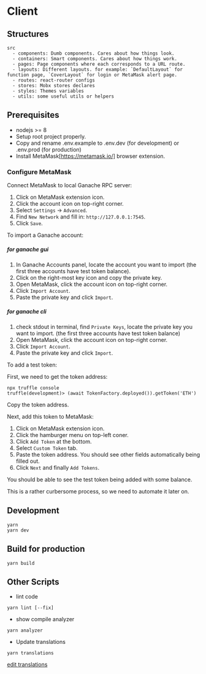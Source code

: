 # Client

## Structures

~~~
src
  - components: Dumb components. Cares about how things look.
  - containers: Smart components. Cares about how things work.
  - pages: Page components where each corresponds to a URL route.
  - layouts: Different layouts. for example: `DefaultLayout` for function page, `CoverLayout` for login or MetaMask alert page.
  - routes: react-router configs
  - stores: Mobx stores declares
  - styles: Themes variables
  - utils: some useful utils or helpers
~~~

## Prerequisites

- nodejs >= 8
- Setup root project properly.
- Copy and rename .env.example to .env.dev (for development) or .env.prod (for production)
- Install MetaMask[https://metamask.io/] browser extension.

### Configure MetaMask

Connect MetaMask to local Ganache RPC server:

1. Click on MetaMask extension icon.
2. Click the account icon on top-right corner.
3. Select `Settings` -> `Advanced`.
4. Find `New Network` and fill in: `http://127.0.0.1:7545`.
5. Click `Save`.

To import a Ganache account:

##### for ganache gui

1. In Ganache Accounts panel, locate the account you want to import (the first three accounts have test token balance).
2. Click on the right-most key icon and copy the private key.
3. Open MetaMask, click the account icon on top-right corner.
4. Click `Import Account`.
5. Paste the private key and click `Import`.

##### for ganache cli

1. check stdout in terminal, find `Private Keys`, locate the private key you want to import. (the first three accounts have test token balance)
2. Open MetaMask, click the account icon on top-right corner.
3. Click `Import Account`.
4. Paste the private key and click `Import`.

To add a test token:

First, we need to get the token address:

```
npx truffle console
truffle(development)> (await TokenFactory.deployed()).getToken('ETH')
```

Copy the token address.

Next, add this token to MetaMask:

1. Click on MetaMask extension icon.
2. Click the hamburger menu on top-left coner.
3. Click `Add Token` at the bottom.
4. Select `Custom Token` tab.
5. Paste the token address. You should see other fields automatically being filled out.
6. Click `Next` and finally `Add Tokens`.

You should be able to see the test token being added with some balance.

This is a rather curbersome process, so we need to automate it later on.

## Development

```
yarn
yarn dev
```

## Build for production

```
yarn build
```

## Other Scripts

- lint code

```
yarn lint [--fix]
```

- show compile analyzer

```
yarn analyzer
```

- Update translations

```
yarn translations
```

[edit translations](https://docs.google.com/spreadsheets/d/1l3lNajxq3ppXuYPp5mnlw_EU1i0Q3o1-eLHCv-bqBYM/edit#gid=0)
